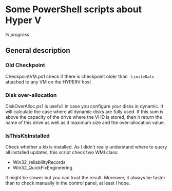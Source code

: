 # Some PowerShell scripts about Hyper V

*In progress*

## General description

### Old Checkpoint 
CheckpointVM.ps1 check if there is checkpoint older than `-LimiteDate` attached to any VM on the HYPERV host  

### Disk over-allocation
DiskOverAlloc.ps1 is usefull in case you configure your disks in dynamic. It will calculate the case where all dynamic disks are fully used. If this sum is above the capacity of the drive where the VHD is stored, then it return the name of this drive as well as it maximum size and the over-allocation value. 

### IsThisKbInstalled

Check whether a kb is installed. As I didn't really understand where to query all installed updates, this script check two WMI class: 
- Win32_reliabilityRecords
- Win32_QuickFixEngineering  

It might be slower but you can trust the result. Moreover, it always be faster than to check manually in the control panel, at least I hope.  
